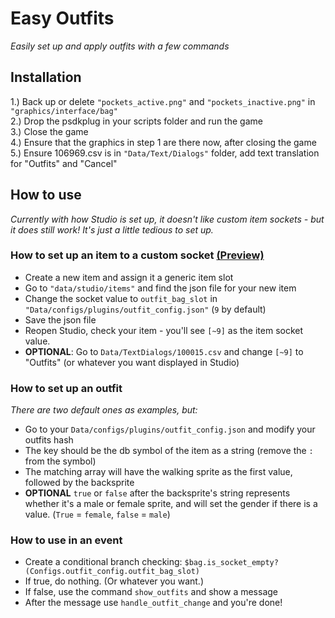 # Easy Outfits
*Easily set up and apply outfits with a few commands*
## Installation
1.) Back up or delete `"pockets_active.png"` and `"pockets_inactive.png"` in `"graphics/interface/bag"`<br>
2.) Drop the psdkplug in your scripts folder and run the game<br>
3.) Close the game<br>
4.) Ensure that the graphics in step 1 are there now, after closing the game<br>
5.) Ensure 106969.csv is in `"Data/Text/Dialogs"` folder, add text translation for "Outfits" and "Cancel"

## How to use
*Currently with how Studio is set up, it doesn't like custom item sockets - but it does still work! It's just a little tedious to set up.*

### How to set up an item to a custom socket [(Preview)](https://i.imgur.com/wr8DXrp.mp4)
* Create a new item and assign it a generic item slot
* Go to `"data/studio/items"` and find the json file for your new item
* Change the socket value to `outfit_bag_slot` in `"Data/configs/plugins/outfit_config.json"` (`9` by default)
* Save the json file
* Reopen Studio, check your item - you'll see `[~9]` as the item socket value.
* **OPTIONAL**: Go to ``Data/TextDialogs/100015.csv`` and change ``[~9]`` to "Outfits" (or whatever you want displayed in Studio)

### How to set up an outfit
*There are two default ones as examples, but:*
* Go to your ``Data/configs/plugins/outfit_config.json`` and modify your outfits hash
* The key should be the db symbol of the item as a string (remove the `:` from the symbol)
* The matching array will have the walking sprite as the first value, followed by the backsprite
* **OPTIONAL** `true` or ``false`` after the backsprite's string represents whether it's a male or female sprite, and will set the gender if there is a value. (`True` = `female`, `false` = `male`)

### How to use in an event
* Create a conditional branch checking: ``$bag.is_socket_empty?(Configs.outfit_config.outfit_bag_slot)``
* If true, do nothing. (Or whatever you want.)
* If false, use the command ``show_outfits`` and show a message
* After the message use ``handle_outfit_change`` and you're done!